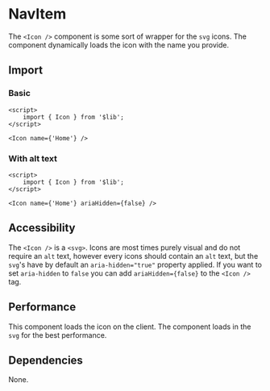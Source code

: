 # NavItem

The `<Icon />` component is some sort of wrapper for the `svg` icons. The component dynamically loads the icon with the name you provide.

## Import

### Basic

```svelte
<script>
    import { Icon } from '$lib';
</script>

<Icon name={'Home'} />
```

### With alt text

```svelte
<script>
    import { Icon } from '$lib';
</script>

<Icon name={'Home'} ariaHidden={false} />
```

## Accessibility

The `<Icon />` is a `<svg>`. Icons are most times purely visual and do not require an `alt` text, however every icons should contain an `alt` text, but the `svg`'s have by default an `aria-hidden="true"` property applied. If you want to set `aria-hidden` to `false` you can add `ariaHidden={false}` to the `<Icon />` tag.

## Performance

This component loads the icon on the client. The component loads in the `svg` for the best performance.

## Dependencies

None.